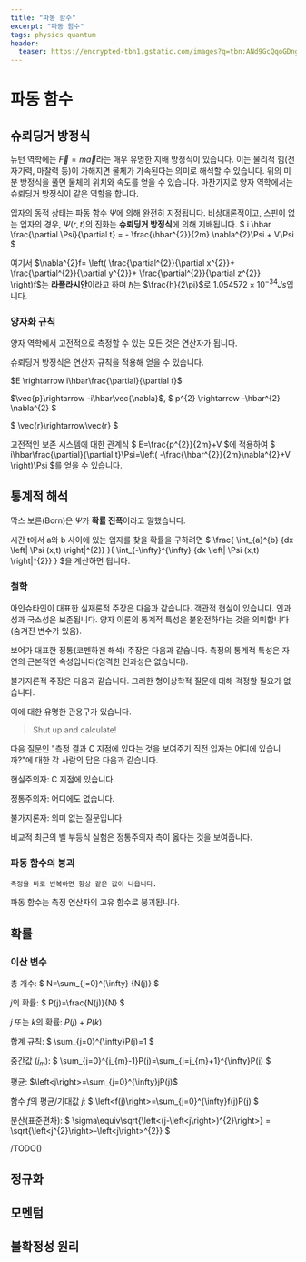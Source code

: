 ```yaml
---
title: "파동 함수"
excerpt: "파동 함수"
tags: physics quantum
header:
  teaser: https://encrypted-tbn1.gstatic.com/images?q=tbn:ANd9GcQqoGDngbpKU_7jpFv4thAwH03rpQ8HZk7VXCkdFrS0IHbkrjgE
---
```

# 파동 함수

## 슈뢰딩거 방정식

뉴턴 역학에는 $\vec{F} = m \vec{a}$라는 매우 유명한 지배 방정식이 있습니다. 이는 물리적 힘(전자기력, 마찰력 등)이 가해지면 물체가 가속된다는 의미로 해석할 수 있습니다. 위의 미분 방정식을 풀면 물체의 위치와 속도를 얻을 수 있습니다. 마찬가지로 양자 역학에서는 슈뢰딩거 방정식이 같은 역할을 합니다.

입자의 동적 상태는 파동 ​​함수 $\Psi$에 의해 완전히 지정됩니다.
비상대론적이고, 스핀이 없는 입자의 경우,
$\Psi(r,t)$의 진화는 **슈뢰딩거 방정식**에 의해 지배됩니다. $ i \hbar \frac{\partial \Psi}{\partial t} = - \frac{\hbar^{2}}{2m} \nabla^{2}\Psi + V\Psi $

여기서 $\nabla^{2}f=
\left(
\frac{\partial^{2}}{\partial x^{2}}+
\frac{\partial^{2}}{\partial y^{2}}+
\frac{\partial^{2}}{\partial z^{2}}
\right)f$는 **라플라시안**이라고 하며 $\hbar$는 $\frac{h}{2\pi}$로 $1.054572\times10^{-34} Js$입니다.

### 양자화 규칙

양자 역학에서 고전적으로 측정할 수 있는 모든 것은 연산자가 됩니다.

슈뢰딩거 방정식은 연산자 규칙을 적용해 얻을 수 있습니다.

$E \rightarrow i\hbar\frac{\partial}{\partial t}$

$\vec{p}\rightarrow -i\hbar\vec{\nabla}$, $ p^{2} \rightarrow -\hbar^{2} \nabla^{2} $

$ \vec{r}\rightarrow\vec{r} $

고전적인 보존 시스템에 대한 관계식 $ E=\frac{p^{2}}{2m}+V $에 적용하여 $ i\hbar\frac{\partial}{\partial t}\Psi=\left( -\frac{\hbar^{2}}{2m}\nabla^{2}+V \right)\Psi $를 얻을 수 있습니다.

## 통계적 해석

막스 보른(Born)은 $\Psi$가 **확률 진폭**이라고 말했습니다.

시간 t에서 a와 b 사이에 있는 입자를 찾을 확률을 구하려면 $ \frac{
\int_{a}^{b} {dx \left| \Psi (x,t) \right|^{2}}
}{
\int_{-\infty}^{\infty} {dx \left| \Psi (x,t) \right|^{2}}
} $을 계산하면 됩니다.

### 철학

아인슈타인이 대표한 실재론적 주장은 다음과 같습니다. 객관적 현실이 있습니다. 인과성과 국소성은 보존됩니다. 양자 이론의 통계적 특성은 불완전하다는 것을 의미합니다(숨겨진 변수가 있음).

보어가 대표한 정통(코펜하겐 해석) 주장은 다음과 같습니다. 측정의 통계적 특성은 자연의 근본적인 속성입니다(엄격한 인과성은 없습니다).

불가지론적 주장은 다음과 같습니다. 그러한 형이상학적 질문에 대해 걱정할 필요가 없습니다.

이에 대한 유명한 관용구가 있습니다.
> Shut up and calculate!

다음 질문인 "측정 결과 C 지점에 있다는 것을 보여주기 직전 입자는 어디에 있습니까?"에 대한 각 사람의 답은 다음과 같습니다.

현실주의자: C 지점에 있습니다.

정통주의자: 어디에도 없습니다.

불가지론자: 의미 없는 질문입니다.

비교적 최근의 벨 부등식 실험은 정통주의자 측이 옳다는 것을 보여줍니다.

### 파동 함수의 붕괴
`측정을 바로 반복하면 항상 같은 값이 나옵니다.`

파동 함수는 측정 연산자의 고유 함수로 붕괴됩니다.

## 확률
### 이산 변수

총 개수: $ N=\sum_{j=0}^{\infty} {N(j)} $

$j$의 확률: $ P(j)=\frac{N(j)}{N} $

$j$ 또는 $k$의 확률: $P(j)+P(k)$

합계 규칙: $ \sum_{j=0}^{\infty}P(j)=1 $

중간값 ($j_m$): $ \sum_{j=0}^{j_{m}-1}P(j)=\sum_{j=j_{m}+1}^{\infty}P(j) $

평균: $\left<j\right>=\sum_{j=0}^{\infty}jP(j)$

함수 $f$의 평균/기대값 $j$: $ \left<f(j)\right>=\sum_{j=0}^{\infty}f(j)P(j) $

분산(표준편차): $ \sigma\equiv\sqrt{\left<(j-\left<j\right>)^{2}\right>} = \sqrt{\left<j^{2}\right>-\left<j\right>^{2}} $

/TODO()

## 정규화

## 모멘텀

## 불확정성 원리